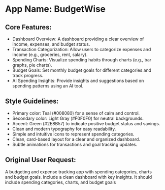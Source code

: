 # **App Name**: BudgetWise

## Core Features:

- Dashboard Overview: A dashboard providing a clear overview of income, expenses, and budget status.
- Transaction Categorization: Allow users to categorize expenses and income (e.g., groceries, rent, salary).
- Spending Charts: Visualize spending habits through charts (e.g., bar graphs, pie charts).
- Budget Goals: Set monthly budget goals for different categories and track progress.
- AI Spending Insights: Provide insights and suggestions based on spending patterns using an AI tool.

## Style Guidelines:

- Primary color: Teal (#008080) for a sense of calm and control.
- Secondary color: Light Gray (#F0F0F0) for neutral backgrounds.
- Accent: Green (#2E8B57) to indicate positive budget status and savings.
- Clean and modern typography for easy readability.
- Simple and intuitive icons to represent spending categories.
- Clean, card-based layout for a clear and organized dashboard.
- Subtle animations for transactions and goal tracking updates.

## Original User Request:
A budgeting and expense tracking app with spending categories, charts and budget goals. Include a clean dashboard with key insights. It should include spending categories, charts, and budget goals
  